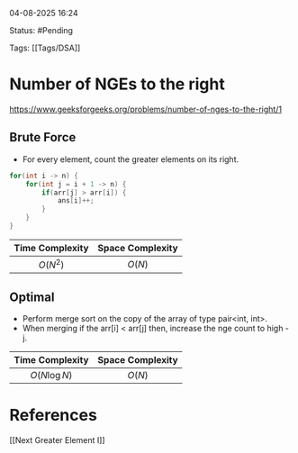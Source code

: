 04-08-2025  16:24

Status: #Pending

Tags: [[Tags/DSA]]

# Number of NGEs to the right

https://www.geeksforgeeks.org/problems/number-of-nges-to-the-right/1

## Brute Force

- For every element, count the greater elements on its right.

```cpp
for(int i -> n) {
	for(int j = i + 1 -> n) {
		if(arr[j] > arr[i]) {
			ans[i]++;
		}
	}
}
```

| **Time Complexity** | **Space Complexity** |
| :-----------------: | :------------------: |
|      $O(N^2)$       |        $O(N)$        |

## Optimal

- Perform merge sort on the copy of the array of type pair<int, int>.
- When merging if the arr[i] < arr[j] then, increase the nge count to high - j.

| **Time Complexity** | **Space Complexity** |
| :-----------------: | :------------------: |
|    $O(N \log N)$    |        $O(N)$        |


# References

[[Next Greater Element I]]